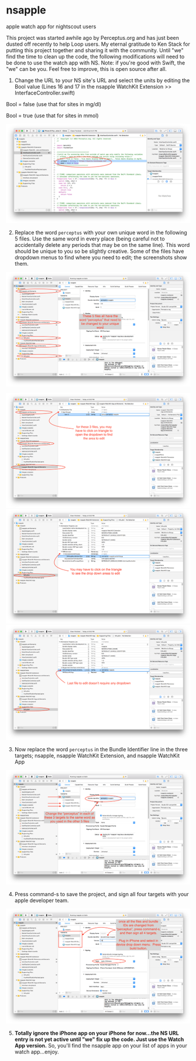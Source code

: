 # nsapple
apple watch app for nightscout users

This project was started awhile ago by Perceptus.org and has just been dusted off recently to help Loop users.  My eternal gratitude to Ken Stack for putting this project together and sharing it with the community.  Until "we" find the time to clean up the code, the following modifications will need to be done to use the watch app with NS.  Note:  if you're good with Swift, the "we" can be you.  Feel free to improve, this is open source after all.


1.  Change the URL to your NS site's URL and select the units by editing the Bool value (Lines 16 and 17 in the nsapple WatchKit Extension >> InterfaceController.swift)

Bool = false (use that for sites in mg/dl)

Bool = true (use that for sites in mmol)

![URL](https://github.com/Kdisimone/images/blob/master/nsapple-units.png)


2. Replace the word `perceptus` with your own unique word in the following 5 files.  Use the same word in every place (being careful not to accidentally delete any periods that may be on the same line).  This word should be unique to you so be slightly creative.  Some of the files have dropdown menus to find where you need to edit; the screenshots show them.

![files](https://github.com/Kdisimone/images/blob/master/nsapple_files.png)

![dropdown](https://github.com/Kdisimone/images/blob/master/nsapple_dropdown1.png)
![dropdown](https://github.com/Kdisimone/images/blob/master/nsapple_dropdown2.png)
![dropdown](https://github.com/Kdisimone/images/blob/master/nsapple_dropdown3.png)

3. Now replace the word `perceptus` in the Bundle Identifier line in the three targets; nsapple, nsapple WatchKit Extension, and nsapple WatchKit App

![bundleID](https://github.com/Kdisimone/images/blob/master/nsapple_bundleID.png)

4.  Press command-s to save the project, and sign all four targets with your apple developer team.

![sign](https://github.com/Kdisimone/images/blob/master/nsapple_build.png)

5.  **Totally ignore the iPhone app on your iPhone for now...the NS URL entry is not yet active until "we" fix up the code.  Just use the Watch App version.**  So, you'll find the nsapple app on your list of apps in your watch app...enjoy.

